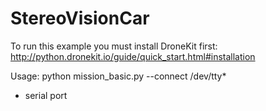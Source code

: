 # StereoVisionCar

To run this example you must install DroneKit first:
  http://python.dronekit.io/guide/quick_start.html#installation
  
Usage: 
  python mission_basic.py --connect /dev/tty*
  * serial port
